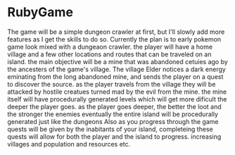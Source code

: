 # RubyGame


The game will be a simple dungeon crawler at first, but I'll slowly add more features as I get the skills to do so.
Currently the plan is to early pokemon game look mixed with a dungeaon crawler. 
the player will have a home village and a few  other locations and routes that can be traveled on an island. 
the main objective will be a mine that was abandoned cetuies ago by the ancesters of the game's village.
The village Elder notices a dark energy eminating from the long abandoned mine, and sends the player on a quest to discover the source.
as the player travels from the village they will be attacked by hostile creatues turned mad by the evil from the mine.
the mine itself will have procedurally generated levels which will get more dificult the deeper the player goes.
as the player goes deeper, the better the loot and the stronger the enemies 
eventually the entire island will be procedurally generated just like the dungeons
Also as you progress through the game quests will be given by the inabitants of your island, completeing these quests will allow for both the player and the island to progress. increasing villages and population and resources etc.

